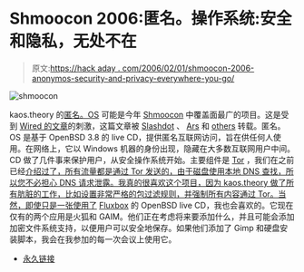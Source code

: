 # Shmoocon 2006:匿名。操作系统:安全和隐私，无处不在

> 原文:[https://hack aday . com/2006/02/01/shmoocon-2006-anonymos-security-and-privacy-everywhere-you-go/](https://hackaday.com/2006/02/01/shmoocon-2006-anonymos-security-and-privacy-everywhere-you-go/)

![shmoocon](../Images/6e6a9c45ba3ff9f72acb08160b912d21.png)

kaos.theory 的[匿名。OS](http://theory.kaos.to/projects.html) 可能是今年 [Shmoocon](http://www.shmoocon.org/) 中覆盖面最广的项目。这是受到 [Wired 的文章](http://www.wired.com/news/technology/internet/0,70017-0.html?tw=wn_tophead_1)的刺激，这篇文章被 [Slashdot](http://yro.slashdot.org/article.pl?sid=06/01/16/2142208&from=rss) 、 [Ars](http://arstechnica.com/news.ars/post/20060116-5991.html) 和 [others](http://www.google.com/search?q=anonym.os) 转载。匿名。OS 是基于 OpenBSD 3.8 的 live CD，提供匿名互联网访问，旨在供任何人使用。在网络上，它以 Windows 机器的身份出现，隐藏在大多数互联网用户中间。CD 做了几件事来保护用户，从安全操作系统开始。主要组件是 [Tor](http://tor.eff.org/) ，我们在之前已经[介绍过了，所有流量都是通过 Tor 发送的，由于磁盘使用本地 DNS 查找，所以您不必担心 DNS 请求泄露。我真的很喜欢这个项目，因为 kaos.theory 做了所有肮脏的工作，比如设置非常严格的包过滤规则，并强制所有内容通过 Tor。当然，即使只是一张使用了](http://downloads.hackaday.com/entry/1234000750044257/) [Fluxbox](http://fluxbox.sourceforge.net/) 的 OpenBSD live CD，我也会喜欢的。它现在仅有的两个应用是火狐和 GAIM。他们正在考虑将来要添加什么，并且可能会添加加密文件系统支持，以便用户可以安全地保存。如果他们添加了 Gimp 和硬盘安装脚本，我会在我参加的每一次会议上使用它。

*   [永久链接](http://theory.kaos.to/projects.html)